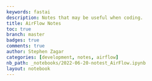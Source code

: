 ```yaml
---
keywords: fastai
description: Notes that may be useful when coding.
title: AirFlow Notes
toc: true
branch: master
badges: true
comments: true
author: Stephen Zagar
categories: [development, notes, airflow]
nb_path: _notebooks/2022-06-20-notest_AirFlow.ipynb
layout: notebook
---
```


<!--
#################################################
### THIS FILE WAS AUTOGENERATED! DO NOT EDIT! ###
#################################################
# file to edit: _notebooks/2022-06-20-notest_AirFlow.ipynb
-->

<div class="container" id="notebook-container">
        
</div>
 

